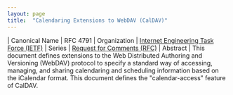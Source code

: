 ```yaml
---
layout: page
title:  "Calendaring Extensions to WebDAV (CalDAV)"
---
```


| Canonical Name | RFC 4791
| Organization | [Internet Engineering Task Force (IETF)](..)
| Series | [Request for Comments (RFC)](..)
| Abstract | This document defines extensions to the Web Distributed Authoring and Versioning (WebDAV) protocol to specify a standard way of accessing, managing, and sharing calendaring and scheduling information based on the iCalendar format. This document defines the "calendar-access" feature of CalDAV.